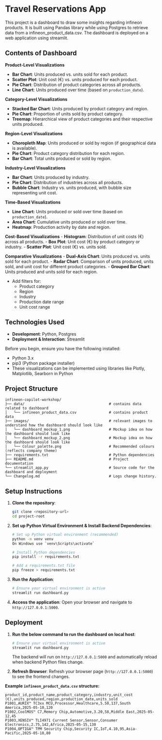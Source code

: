 # Travel Reservations App

This project is a dashboard to draw some insights regarding infineon products. It is built using Pandas library while using Postgres to retrieve data from a infineon_product_data.csv. The dashboard is deployed on a web application using streamlit.


## Contents of Dashboard

**Product-Level Visualizations**
- **Bar Chart**: Units produced vs. units sold for each product.
- **Scatter Plot**: Unit cost (€) vs. units produced for each product.
- **Pie Chart**: Distribution of product categories across all products.
- **Line Chart**: Units produced over time (based on `production_date`).

**Category-Level Visualizations**
- **Stacked Bar Chart**: Units produced by product category and region.
- **Pie Chart**: Proportion of units sold by product category.
- **Treemap**: Hierarchical view of product categories and their respective units produced.

**Region-Level Visualizations**
- **Choropleth Map**: Units produced or sold by region (if geographical data is available).
- **Pie Chart**: Product category distribution for each region.
- **Bar Chart**: Total units produced or sold by region.

**Industry-Level Visualizations**
- **Bar Chart**: Units produced by industry.
- **Pie Chart**: Distribution of industries across all products.
- **Bubble Chart**: Industry vs. units produced, with bubble size representing unit cost.

**Time-Based Visualizations**
- **Line Chart**: Units produced or sold over time (based on `production_date`).
- **Area Chart**: Cumulative units produced or sold over time.
- **Heatmap**: Production activity by date and region.

**Cost-Based Visualizations**
    - **Histogram**: Distribution of unit costs (€) across all products.
    - **Box Plot**: Unit cost (€) by product category or industry.
    - **Scatter Plot**: Unit cost (€) vs. units sold.

**Comparative Visualizations**
    - **Dual-Axis Chart**: Units produced vs. units sold for each product.
    - **Radar Chart**: Comparison of units produced, units sold, and unit cost for different product categories.
    - **Grouped Bar Chart**: Units produced and units sold for each region.


- Add filters for:
  - Product category
  - Region
  - Industry
  - Production date range
  - Unit cost range




## Technologies Used

- **Development**: Python, Postgres
- **Deployment & Interaction**: Streamlit

Before you begin, ensure you have the following installed:

- Python 3.x
- pip3 (Python package installer)
- These visualizations can be implemented using libraries like Plotly, Matplotlib, Searborn in Python

## Project Structure

```
infineon-copilot-workshop/
├── data/                                       # contains data related to dashboard
│   └── infineon_product_data.csv               # contains product data
├── images/                                     # relevant images to understand how the dashboard should look like
│   └── dashboard_mockup_1.png                  # Mockup idea on how the dashboard should look like
│   └── dashboard_mockup_2.png                  # Mockup idea on how the dashboard should look like
│   └── Colour_palette.png                      # Recommended colours (reflects company theme)
├── requirements.txt                            # Python dependencies
├── README.md                                   # Project documentation
└── streamlit_app.py                            # Source code for the dashboard and deployment
└── Changelog.md                                # Logs change history.
```

## Setup Instructions

1.  **Clone the repository**:
    ```bash
    git clone <repository-url>
    cd project-root
    ```

2.  **Set up Python Virtual Environment & Install Backend Dependencies**:
    ```bash
    # Set up Python virtual environment (recommended)
    python -m venv venv
    On Windows use `venv\Scripts\activate`

    # Install Python dependencies
    pip install -r requirements.txt

    # Add a requirements.txt file
    pip freeze > requirements.txt
    ```


3.  **Run the Application**:
    ```bash
    # Ensure your virtual environment is active
    streamlit run dashboard.py
    ```

4.  **Access the application**:
    Open your browser and navigate to `http://127.0.0.1:5000`.

## Deployment


1.  **Run the below command to run the dashboard on local host**:
    ```bash
    # Ensure your virtual environment is active
    streamlit run dashboard.py
    ```
    The backend will run on `http://127.0.0.1:5000` and automatically reload when backend Python files change.

4.  **Refresh Browser**: Refresh your browser page (`http://127.0.0.1:5000`) to see the frontend changes.

<!-- 
## Usage

If you have a web app, write how would you want the user to interact with the app:
    - UI
    - Options available for user to performa an actions

 -->


**Example `infineon_product_data.csv` structure:**

```csv
product_id,product_name,product_category,industry,unit_cost (€),units_produced,region,production_date,units_sold
P1001,AURIX™ TC3xx MCU,Processor,Healthcare,5.50,137,South America,2025-05-10,120
P1002,CoolMOS™ C7,Memory Chip,Automotive,3.20,58,Middle East,2025-05-12,45
P1003,XENSIV™ TLI4971 Current Sensor,Sensor,Consumer Electronics,2.75,142,Africa,2025-05-15,130
P1004,OPTIGA™ TPM Security Chip,Security IC,IoT,4.10,95,Asia-Pacific,2025-05-18,80
```